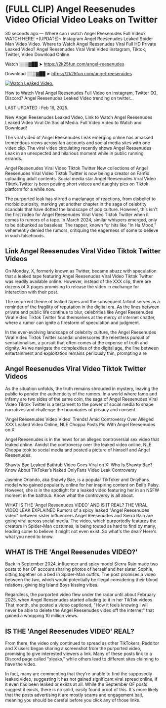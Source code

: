 # (FULL CLIP) Angel Reesenudes Video Oficial Video Leaks on Twitter

30 seconds ago — Where can i watch Angel Reesenudes Full Video? WATCH HERE! +(UPDATE)~ Instagram Angel Reesenudes Leaked Spider Man Video Video. Where to Watch Angel Reesenudes Viral Full HD Private Leaked Video? Angel Reesenudes Viral Viral Video Instagram, Tiktok, Twitter, Video Download Online.

Watch ░░▒▓██ ➤ https://2k25fun.com/angel-reesenudes

Download ░░▒▓██ ➤ https://2k25fun.com/angel-reesenudes

[![Watch Leaked Video.](https://miro.medium.com/v2/resize:fit:828/format:webp/1*cilzJN44JGOrTw9NJCrNHA.gif "Watch Leaked Video")](https://2k25fun.com/angel-reesenudes)

How to Watch Viral Angel Reesenudes Full Video on Instagram, Twitter (X), Discord? Angel Reesenudes Leaked Video trending on twitter...

LAST UPDATED : Feb 16, 2025.

New Angel Reesenudes Leaked Video, Link to Watch Angel Reesenudes Leaked Video Viral On Social Media. Full Video Video to Watch and Download!

The viral video of Angel Reesenudes Leak emerging online has amassed tremendous views across fan accounts and social media sites with one video clip. The viral video circulating recently shows Angel Reesenudes Leak in an unexpected and hilarious moment while in public running errands.

Angel Reesenudes Viral Video Tiktok Twitter New collections of Angel Reesenudes Viral Video Tiktok Twitter is now being a creator on Fanfix uploading adult contents. Social media star Angel Reesenudes Viral Video Tiktok Twitter is been posting short videos and naughty pics on Tiktok platform for a while now.

The purported leak has stirred a maelanage of reactions, from disbelief to morbid curiosity, marking yet another chapter in the saga of celebrity scandals that have dotted the landscape of pop culture. However, this isn't the first rodeo for Angel Reesenudes Viral Video Tiktok Twitter when it comes to rumors of a tape. In March 2024, similar whispers emerged, only to be debunked as baseless. The rapper, known for hits like "In Ha Mood," vehemently denied the rumors, critiquing the eagerness of some to believe in such falsehoods.

## Link Angel Reesenudes Viral Video Tiktok Twitter Videos

On Monday, X, formerly known as Twitter, became abuzz with speculation that a leaked tape featuring Angel Reesenudes Viral Video Tiktok Twitter was readily available online. However, instead of the XXX clip, there are dozens of X pages promising to release the video in exchange for interaction with their post.

The recurrent theme of leaked tapes and the subsequent fallout serves as a reminder of the fragility of reputation in the digital era. As the lines between private and public life continue to blur, celebrities like Angel Reesenudes Viral Video Tiktok Twitter find themselves at the mercy of internet chatter, where a rumor can ignite a firestorm of speculation and judgment.

In the ever-evolving landscape of celebrity culture, the Angel Reesenudes Viral Video Tiktok Twitter scandal underscores the relentless pursuit of sensationalism, a pursuit that often comes at the expense of truth and dignity. As we navigate the complexities of the digital age, the line between entertainment and exploitation remains perilously thin, prompting a re

##  Angel Reesenudes Viral Video Tiktok Twitter Videos

As the situation unfolds, the truth remains shrouded in mystery, leaving the public to ponder the authenticity of the rumors. In a world where fame and infamy are two sides of the same coin, the saga of Angel Reesenudes Viral Video Tiktok Twitter is a testament to the power of social media to shape narratives and challenge the boundaries of privacy and consent.

'Angel Reesenudes Video Video' Trends! Amid Controversy Over Alleged XXX Leaked Video Online, NLE Choppa Posts Pic With Angel Reesenudes on X

Angel Reesenudes is in the news for an alleged controversial sex video that leaked online. Amidst the controversy over the leaked video online, NLE Choppa took to social media and posted a picture of himself and Angel Reesenudes.

Shawty Bae Leaked Bathtub Video Goes Viral on X! Who Is Shawty Bae? Know About TikToker’s Naked OnlyFans Video Leak Controversy

Jasmine Orlando, aka Shawty Bae, is a popular TikToker and OnlyFans model who gained popularity online for her inspiring content on Bell’s Palsy. However, she is in the spotlight for a leaked video featuring her in an NSFW moment in the bathtub. Know what the controversy is all about.

WHAT IS THE 'Angel Reesenudes VIDEO' AND IS IT REAL? THE VIRAL VIDEO LEAK EXPLAINED Rumors of a spicy leaked "Angel Reesenudes video" between sister influencers Angel Reesenudes and Sierra Rain are going viral across social media. The video, which purportedly features the creators in Spider-Man costumes, is being touted as hard to find by many, leading some to believe it might not even exist. So what's the deal? Here's what you need to know.

## WHAT IS THE 'Angel Reesenudes VIDEO?'

Back in September 2024, influencer and spicy model Sierra Rain made two posts to her OF account sharing photos of herself and her sister, Sophie, sitting together on a bed in Spider-Man outfits. The post promises a video between the two, which would potentially be illegal considering their blood relations, giving big Island Boys kissing vibes.

Regardless, the purported video flew under the radar until about February 2025, when Angel Reesenudes started alluding to it in her TikTok videos. That month, she posted a video captioned, "How it feels knowing I will never be able to delete the Angel Reesenudes video off the internet" that gained a whopping 10 million views.

## IS THE 'Angel Reesenudes VIDEO' REAL?

From there, the video only continued to spread as other TikTokers, Redditor and X users began sharing a screenshot from the purported video, promising to give interested viewers a link. Many of these posts link to a Discord page called "xleaks," while others lead to different sites claiming to have the video.

In fact, many are commenting that they're unable to find the supposedly leaked video, suggesting it has not gained significant viral spread online, if it even has been leaked or exists at all. While the September OF posts suggest it exists, there is no solid, easily found proof of this. It's more likely that the posts advertising it are mostly scams and engagement bait, meaning you should be careful before you click any of those links.